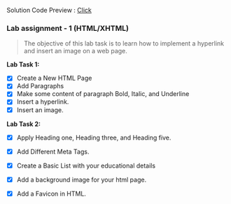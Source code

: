 Solution Code Preview : [Click](https://devjewel01.github.io/web-programming/)


### Lab assignment - 1 (HTML/XHTML)

> The objective of this lab task is to learn how to implement a hyperlink and insert an image on a web page.

 **Lab Task 1:**

- [X]  Create a New HTML Page
- [X]  Add Paragraphs
- [X]  Make some content of paragraph Bold, Italic, and Underline
- [X]  Insert a hyperlink.
- [X]  Insert an image.

**Lab Task 2:**

- [X]  Apply Heading one, Heading three, and Heading five.
- [X]  Add Different Meta Tags.
- [X]  Create a Basic List with your educational details
- [X]  Add a background image for your html page.
- [X]  Add a Favicon in HTML.

